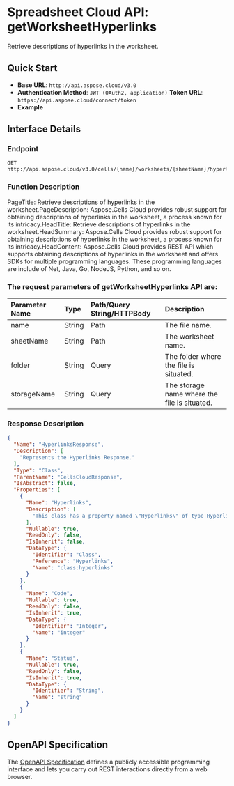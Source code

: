 
# **Spreadsheet Cloud API: getWorksheetHyperlinks**

Retrieve descriptions of hyperlinks in the worksheet. 


## **Quick Start**

- **Base URL**: `http://api.aspose.cloud/v3.0`
- **Authentication Method**: `JWT (OAuth2, application)`  **Token URL**: `https://api.aspose.cloud/connect/token`
- **Example** 

## **Interface Details**

### **Endpoint** 

```
GET http://api.aspose.cloud/v3.0/cells/{name}/worksheets/{sheetName}/hyperlinks
```
### **Function Description**
PageTitle: Retrieve descriptions of hyperlinks in the worksheet.PageDescription: Aspose.Cells Cloud provides robust support for obtaining descriptions of hyperlinks in the worksheet, a process known for its intricacy.HeadTitle: Retrieve descriptions of hyperlinks in the worksheet.HeadSummary: Aspose.Cells Cloud provides robust support for obtaining descriptions of hyperlinks in the worksheet, a process known for its intricacy.HeadContent: Aspose.Cells Cloud provides REST API which supports obtaining descriptions of hyperlinks in the worksheet and offers SDKs for multiple programming languages. These programming languages are include of Net, Java, Go, NodeJS, Python, and so on.

### The request parameters of **getWorksheetHyperlinks** API are: 

| Parameter Name | Type | Path/Query String/HTTPBody | Description | 
| :- | :- | :- |:- | 
|name|String|Path|The file name.|
|sheetName|String|Path|The worksheet name.|
|folder|String|Query|The folder where the file is situated.|
|storageName|String|Query|The storage name where the file is situated.|

### **Response Description**
```json
{
  "Name": "HyperlinksResponse",
  "Description": [
    "Represents the Hyperlinks Response."
  ],
  "Type": "Class",
  "ParentName": "CellsCloudResponse",
  "IsAbstract": false,
  "Properties": [
    {
      "Name": "Hyperlinks",
      "Description": [
        "This class has a property named \"Hyperlinks\" of type Hyperlinks which can be accessed and modified."
      ],
      "Nullable": true,
      "ReadOnly": false,
      "IsInherit": false,
      "DataType": {
        "Identifier": "Class",
        "Reference": "Hyperlinks",
        "Name": "class:hyperlinks"
      }
    },
    {
      "Name": "Code",
      "Nullable": true,
      "ReadOnly": false,
      "IsInherit": true,
      "DataType": {
        "Identifier": "Integer",
        "Name": "integer"
      }
    },
    {
      "Name": "Status",
      "Nullable": true,
      "ReadOnly": false,
      "IsInherit": true,
      "DataType": {
        "Identifier": "String",
        "Name": "string"
      }
    }
  ]
}
```


## OpenAPI Specification

The [OpenAPI Specification](https://reference.aspose.cloud/cells/#/HypelinksController/GetWorksheetHyperlinks) defines a publicly accessible programming interface and lets you carry out REST interactions directly from a web browser.
